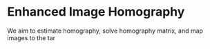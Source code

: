 # Enhanced Image Homography

We aim to estimate homography, solve homography matrix, and map images to the tar